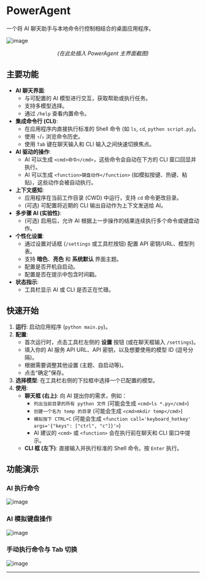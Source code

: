 # PowerAgent

一个将 AI 聊天助手与本地命令行控制相结合的桌面应用程序。

<!-- 在这里添加一张应用程序界面的截图 -->
![image](https://github.com/user-attachments/assets/451b6bde-ef95-4b63-b0ae-5c2127cf6f73)
<p align="center">
  <em>(在此处插入 PowerAgent 主界面截图)</em>
</p>

## 主要功能

*   **AI 聊天界面**:
    *   与可配置的 AI 模型进行交互，获取帮助或执行任务。
    *   支持多模型选择。
    *   通过 `/help` 查看内置命令。
*   **集成命令行 (CLI)**:
    *   在应用程序内直接执行标准的 Shell 命令 (如 `ls`, `cd`, `python script.py`)。
    *   使用 `↑`/`↓` 浏览命令历史。
    *   使用 `Tab` 键在聊天输入和 CLI 输入之间快速切换焦点。
*   **AI 驱动的操作**:
    *   AI 可以生成 `<cmd>命令</cmd>`，这些命令会自动在下方的 CLI 窗口回显并执行。
    *   AI 可以生成 `<function>键盘动作</function>` (如模拟按键、热键、粘贴)，这些动作会被自动执行。
*   **上下文感知**:
    *   应用程序在当前工作目录 (CWD) 中运行，支持 `cd` 命令更改目录。
    *   (可选) 可配置将近期的 CLI 输出自动作为上下文发送给 AI。
*   **多步骤 AI (实验性)**:
    *   (可选) 启用后，允许 AI 根据上一步操作的结果连续执行多个命令或键盘动作。
*   **个性化设置**:
    *   通过设置对话框 (`/settings` 或工具栏按钮) 配置 API 密钥/URL、模型列表。
    *   支持 **暗色**、**亮色** 和 **系统默认** 界面主题。
    *   配置是否开机自启动。
    *   配置是否在提示中包含时间戳。
*   **状态指示**:
    *   工具栏显示 AI 或 CLI 是否正在忙碌。

## 快速开始

1.  **运行**: 启动应用程序 (`python main.py`)。
2.  **配置**:
    *   首次运行时，点击工具栏左侧的 **设置** 按钮 (或在聊天框输入 `/settings`)。
    *   填入你的 AI 服务 API URL、API 密钥，以及想要使用的模型 ID (逗号分隔)。
    *   根据需要调整其他设置 (主题、自启动等)。
    *   点击“确定”保存。
3.  **选择模型**: 在工具栏右侧的下拉框中选择一个已配置的模型。
4.  **使用**:
    *   **聊天框 (右上)**: 向 AI 提出你的需求，例如：
        *   `列出当前目录的所有 python 文件` (可能会生成 `<cmd>ls *.py</cmd>`)
        *   `创建一个名为 temp 的目录` (可能会生成 `<cmd>mkdir temp</cmd>`)
        *   `模拟按下 CTRL+C` (可能会生成 `<function call='keyboard_hotkey' args='{"keys": ["ctrl", "c"]}'>`)
        *   AI 建议的 `<cmd>` 或 `<function>` 会在执行前在聊天和 CLI 窗口中提示。
    *   **CLI 框 (左下)**: 直接输入并执行标准的 Shell 命令。按 `Enter` 执行。

## 功能演示

### AI 执行命令

![image](https://github.com/user-attachments/assets/2a2b1098-4da5-4cf8-b67a-4d1432815e75)


### AI 模拟键盘操作

![image](https://github.com/user-attachments/assets/fdd1ef2e-e2ef-49f8-820a-a3f97c50e3ab)


### 手动执行命令与 Tab 切换

![image](https://github.com/user-attachments/assets/857c00ce-b9a8-4a65-bf8d-2dcbf7502fda)


---

